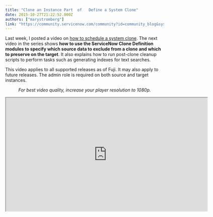 ```yaml
---
title: "Clone an Instance Part  of   Define a System Clone"
date: 2015-10-27T21:22:52.000Z
authors: ["marystromberg"]
link: "https://community.servicenow.com/community?id=community_blog&sys_id=e96eeeaddbd0dbc01dcaf3231f961956"
---
```

<p>Last week, I posted a video on <a title="" _jive_internal="true" href="/community/service-automation-platform/general/blog/2015/10/20/how-to-clone-an-instance-part-1-of-3-schedule-a-system-clone">how to schedule a system clone</a>. The next video in the series shows <strong>how to use the ServiceNow Clone Definition modules to specify which source data to exclude from a clone and which to preserve on the target</strong>. It also explains how to run post-clone cleanup scripts to perform tasks such as generating indexes for text searches.</p><p></p><p>This video applies to all supported releases as of Fuji. It may also apply to future releases. The admin role is required on both source and target instances.</p><p></p><p style="text-align: center;"><em>For best video quality, increase your player resolution to 1080p.</em></p><p></p><p></p><p><iframe src="https://youtube.com/embed/e7fm0bgIWko" width="640" height="360"/></p><p></p><p>This video covers:</p><p><a title="outu.be/e7fm0bgIWko?t=48s" href="https://youtu.be/e7fm0bgIWko?t=48s">0:48 Excluding data from a system clone</a></p><p><a title="outu.be/e7fm0bgIWko?t=1m50s" href="https://youtu.be/e7fm0bgIWko?t=1m50s">1:50 Preserving data on the clone target</a></p><p><a title="outu.be/e7fm0bgIWko?t=4m8s" href="https://youtu.be/e7fm0bgIWko?t=4m8s">4:08 Running cleanup scripts</a></p><p></p><p>For more information on data preservers and excluding tables from a system clone, see:</p><p></p><p>ServiceNow product documentation:</p><p><a title="ki.servicenow.com/index.php?title=System_Clone#Preserving_Data_on_the_Target_Instance" href="http://wiki.servicenow.com/index.php?title=System_Clone#Preserving_Data_on_the_Target_Instance">System Clone, Preserving Data on the Target Instance</a></p><p><a title="ki.servicenow.com/index.php?title=System_Clone#Excluding_Tables_from_Cloning" href="http://wiki.servicenow.com/index.php?title=System_Clone#Excluding_Tables_from_Cloning">System Clone, Excluding Tables from Cloning</a></p><p><a title="ki.servicenow.com/index.php?title=System_Clone#Running_Post-Clone_Cleanup_Scripts" href="http://wiki.servicenow.com/index.php?title=System_Clone#Running_Post-Clone_Cleanup_Scripts">System Clone, Running Post-Clone Cleanup Scripts</a></p><p></p><p>ServiceNow knowledge articles:</p><p><a title="i.service-now.com/kb_view.do?sysparm_article=KB0540342" href="https://hi.service-now.com/kb_view.do?sysparm_article=KB0540342">New Clone Engine Changes</a></p><p><a title="i.service-now.com/kb_view.do?sysparm_article=KB0539837" href="https://hi.service-now.com/kb_view.do?sysparm_article=KB0539837">Cloning Resources</a></p><p></p><p>Also, see part three of the series <a title="Clone an Instance Part 3 of 3 | Check System Clone Status; Cancel and Roll Back Clones" __default_attr="4894" __jive_macro_name="blogpost" class="jive_macro jive_macro_blogpost" data-orig-content="Clone an Instance Part 3 of 3 | Check System Clone Status; Cancel and Roll Back Clones" data-renderedposition="871.6334838867188_213.8668975830078_577_16" href="/community?id=community_blog&sys_id=d9dda6e9dbd0dbc01dcaf3231f96191d">Clone an Instance Part 3 of 3 | Check System Clone Status; Cancel and Roll Back Clones</a> </p><p></p><p style="text-align: center;">Your feedback helps us better serve you! Did you find this video helpful? Leave us a comment to tell us why or why not.</p>